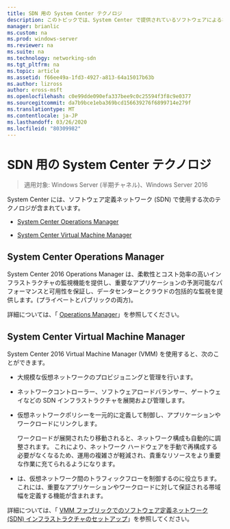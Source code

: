 ```yaml
---
title: SDN 用の System Center テクノロジ
description: このトピックでは、System Center で提供されているソフトウェアによるネットワーク制御 (SDN) テクノロジについて説明します。
manager: brianlic
ms.custom: na
ms.prod: windows-server
ms.reviewer: na
ms.suite: na
ms.technology: networking-sdn
ms.tgt_pltfrm: na
ms.topic: article
ms.assetid: f66ee49a-1fd3-4927-a813-64a15017b63b
ms.author: lizross
author: eross-msft
ms.openlocfilehash: c0e99dde090efa337bee9c0c25594f3f8c9e0377
ms.sourcegitcommit: da7b9bce1eba369bcd156639276f6899714e279f
ms.translationtype: MT
ms.contentlocale: ja-JP
ms.lasthandoff: 03/26/2020
ms.locfileid: "80309982"
---
```

# <a name="system-center-technologies-for-sdn"></a>SDN 用の System Center テクノロジ

>適用対象: Windows Server (半期チャネル)、Windows Server 2016

System Center には、ソフトウェア定義ネットワーク (SDN) で使用する次のテクノロジが含まれています。  
  
-   [System Center Operations Manager](#bkmk_scom)  
  
-   [System Center Virtual Machine Manager](#bkmk_scvmm)  
  
  
## <a name="system-center-operations-manager"></a><a name="bkmk_scom"></a>System Center Operations Manager  
System Center 2016 Operations Manager は、柔軟性とコスト効率の高いインフラストラクチャの監視機能を提供し、重要なアプリケーションの予測可能なパフォーマンスと可用性を保証し、データセンターとクラウドの包括的な監視を提供します。(プライベートとパブリックの両方)。  
  
詳細については、「 [Operations Manager](https://technet.microsoft.com/library/hh205987.aspx)」を参照してください。  
  
## <a name="system-center-virtual-machine-manager"></a><a name="bkmk_scvmm"></a>System Center Virtual Machine Manager  
System Center 2016 Virtual Machine Manager (VMM) を使用すると、次のことができます。

- 大規模な仮想ネットワークのプロビジョニングと管理を行います。
- ネットワークコントローラー、ソフトウェアロードバランサー、ゲートウェイなどの SDN インフラストラクチャを展開および管理します。 
- 仮想ネットワークポリシーを一元的に定義して制御し、アプリケーションやワークロードにリンクします。 

  ワークロードが展開されたり移動されると、ネットワーク構成も自動的に調整されます。 これにより、ネットワーク ハードウェアを手動で再構成する必要がなくなるため、運用の複雑さが軽減され、貴重なリソースをより重要な作業に充てられるようになります。 
- は、仮想ネットワーク間のトラフィックフローを制御するのに役立ちます。これには、重要なアプリケーションやワークロードに対して保証される帯域幅を定義する機能が含まれます。  
  

詳細については、「 [VMM ファブリックでのソフトウェア定義ネットワーク (SDN) インフラストラクチャのセットアップ](https://technet.microsoft.com/system-center-docs/vmm/scenario/sdn-overview)」を参照してください。  
    

  